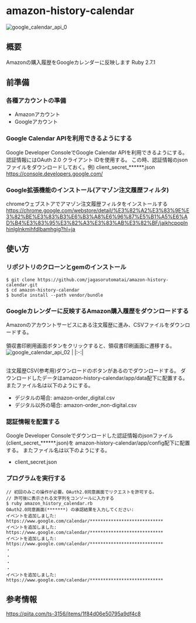 # amazon-history-calendar
![google_calendar_api_0](https://user-images.githubusercontent.com/62248603/90950890-ca610180-e490-11ea-9011-0c5da38a65ed.PNG)

## 概要
Amazonの購入履歴をGoogleカレンダーに反映します
Ruby 2.7.1

## 前準備

### 各種アカウントの準備
- Amazonアカウント
- Googleアカウント

### Google Calendar APIを利用できるようにする
Google Developer ConsoleでGoogle Calendar APIを利用できるようにする。
認証情報にはOAuth 2.0 クライアント IDを使用する。
この時、認証情報のjsonファイルをダウンロードしておく。例) client_secret_******.json
https://console.developers.google.com/

### Google拡張機能のインストール(アマゾン注文履歴フィルタ)
chromeウェブストアでアマゾン注文履歴フィルタをインストールする
https://chrome.google.com/webstore/detail/%E3%82%A2%E3%83%9E%E3%82%BE%E3%83%B3%E6%B3%A8%E6%96%87%E5%B1%A5%E6%AD%B4%E3%83%95%E3%82%A3%E3%83%AB%E3%82%BF/jaikhcpoplnhinlglnkmihfdlbamhgig?hl=ja

## 使い方
### リポジトリのクローンとgemのインストール
```
$ git clone https://github.com/jagasorutomatai/amazon-history-calendar.git
$ cd amazon-history-calendar
$ bundle install --path vendor/bundle
```

### Googleカレンダーに反映するAmazon購入履歴をダウンロードする
Amazonのアカウントサービスにある注文履歴に進み、CSVファイルをダウンロードする。
<br><br>
領収書印刷用画面ボタンをクリックすると、領収書印刷画面に遷移する。
![google_calendar_api_02](https://user-images.githubusercontent.com/62248603/90958341-d53a8700-e4ce-11ea-9767-1e8c5537c01b.PNG) | |:-:|
<br><br>

注文履歴CSV(参考用)ダウンロードのボタンがあるのでダウンロードする。
ダウンロードしたデータはamazon-history-calendar/app/data配下に配置する。
またファイル名は以下のようにする。
- デジタルの場合: amazon-order_digital.csv
- デジタル以外の場合: amazon-order_non-digital.csv

### 認証情報を配置する
Google Developer Consoleでダウンロードした認証情報のjsonファイル(client_secret_******.json)を
amazon-history-calendar/app/config配下に配置する。
またファイル名は以下のようにする。
- client_secret.json

### プログラムを実行する
```
// 初回のみこの操作が必要。OAuth2.0同意画面でリクエストを許可する。
// 許可後に表示される文字列をコンソールに入力する
$ ruby amazon_history_calendar.rb
OAuth2.0同意画面(*******) の承認結果を入力してください: 
イベントを追加しました: https://www.google.com/calendar/****************************
イベントを追加しました: https://www.google.com/calendar/****************************
イベントを追加しました: https://www.google.com/calendar/****************************
・
・
・
・
イベントを追加しました: https://www.google.com/calendar/****************************
```

## 参考情報
https://qiita.com/ts-3156/items/1f84d06e50795a9df4c8
